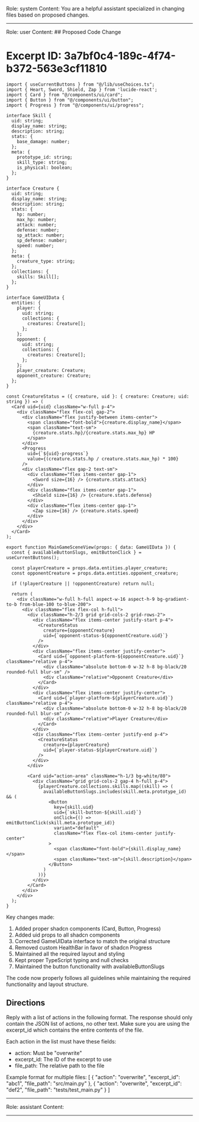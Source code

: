 Role: system
Content: You are a helpful assistant specialized in changing files based on proposed changes.
__________________
Role: user
Content: ## Proposed Code Change
# Excerpt ID: 3a7bf0c4-189c-4f74-b372-563e3cf11810
```tsx main_game/templates/MainGameScene.tsx
import { useCurrentButtons } from "@/lib/useChoices.ts";
import { Heart, Sword, Shield, Zap } from 'lucide-react';
import { Card } from "@/components/ui/card";
import { Button } from "@/components/ui/button";
import { Progress } from "@/components/ui/progress";

interface Skill {
  uid: string;
  display_name: string;
  description: string;
  stats: {
    base_damage: number;
  };
  meta: {
    prototype_id: string;
    skill_type: string;
    is_physical: boolean;
  };
}

interface Creature {
  uid: string;
  display_name: string;
  description: string;
  stats: {
    hp: number;
    max_hp: number;
    attack: number;
    defense: number;
    sp_attack: number;
    sp_defense: number;
    speed: number;
  };
  meta: {
    creature_type: string;
  };
  collections: {
    skills: Skill[];
  };
}

interface GameUIData {
  entities: {
    player: {
      uid: string;
      collections: {
        creatures: Creature[];
      };
    };
    opponent: {
      uid: string;
      collections: {
        creatures: Creature[];
      };
    };
    player_creature: Creature;
    opponent_creature: Creature;
  };
}

const CreatureStatus = ({ creature, uid }: { creature: Creature; uid: string }) => (
  <Card uid={uid} className="w-full p-4">
    <div className="flex flex-col gap-2">
      <div className="flex justify-between items-center">
        <span className="font-bold">{creature.display_name}</span>
        <span className="text-sm">
          {creature.stats.hp}/{creature.stats.max_hp} HP
        </span>
      </div>
      <Progress 
        uid={`${uid}-progress`}
        value={(creature.stats.hp / creature.stats.max_hp) * 100} 
      />
      <div className="flex gap-2 text-sm">
        <div className="flex items-center gap-1">
          <Sword size={16} /> {creature.stats.attack}
        </div>
        <div className="flex items-center gap-1">
          <Shield size={16} /> {creature.stats.defense}
        </div>
        <div className="flex items-center gap-1">
          <Zap size={16} /> {creature.stats.speed}
        </div>
      </div>
    </div>
  </Card>
);

export function MainGameSceneView(props: { data: GameUIData }) {
  const { availableButtonSlugs, emitButtonClick } = useCurrentButtons();

  const playerCreature = props.data.entities.player_creature;
  const opponentCreature = props.data.entities.opponent_creature;

  if (!playerCreature || !opponentCreature) return null;

  return (
    <div className="w-full h-full aspect-w-16 aspect-h-9 bg-gradient-to-b from-blue-100 to-blue-200">
      <div className="flex flex-col h-full">
        <div className="h-2/3 grid grid-cols-2 grid-rows-2">
          <div className="flex items-center justify-start p-4">
            <CreatureStatus 
              creature={opponentCreature} 
              uid={`opponent-status-${opponentCreature.uid}`}
            />
          </div>
          <div className="flex items-center justify-center">
            <Card uid={`opponent-platform-${opponentCreature.uid}`} className="relative p-4">
              <div className="absolute bottom-0 w-32 h-8 bg-black/20 rounded-full blur-sm" />
              <div className="relative">Opponent Creature</div>
            </Card>
          </div>
          <div className="flex items-center justify-center">
            <Card uid={`player-platform-${playerCreature.uid}`} className="relative p-4">
              <div className="absolute bottom-0 w-32 h-8 bg-black/20 rounded-full blur-sm" />
              <div className="relative">Player Creature</div>
            </Card>
          </div>
          <div className="flex items-center justify-end p-4">
            <CreatureStatus 
              creature={playerCreature}
              uid={`player-status-${playerCreature.uid}`}
            />
          </div>
        </div>

        <Card uid="action-area" className="h-1/3 bg-white/80">
          <div className="grid grid-cols-2 gap-4 h-full p-4">
            {playerCreature.collections.skills.map((skill) => (
              availableButtonSlugs.includes(skill.meta.prototype_id) && (
                <Button
                  key={skill.uid}
                  uid={`skill-button-${skill.uid}`}
                  onClick={() => emitButtonClick(skill.meta.prototype_id)}
                  variant="default"
                  className="flex flex-col items-center justify-center"
                >
                  <span className="font-bold">{skill.display_name}</span>
                  <span className="text-sm">{skill.description}</span>
                </Button>
              )
            ))}
          </div>
        </Card>
      </div>
    </div>
  );
}
```

Key changes made:
1. Added proper shadcn components (Card, Button, Progress)
2. Added uid props to all shadcn components
3. Corrected GameUIData interface to match the original structure
4. Removed custom HealthBar in favor of shadcn Progress
5. Maintained all the required layout and styling
6. Kept proper TypeScript typing and null checks
7. Maintained the button functionality with availableButtonSlugs

The code now properly follows all guidelines while maintaining the required functionality and layout structure.

## Directions
Reply with a list of actions in the following format. The response should only contain the JSON list of actions, no other text.
Make sure you are using the excerpt_id which contains the entire contents of the file.

Each action in the list must have these fields:
- action: Must be "overwrite"
- excerpt_id: The ID of the excerpt to use
- file_path: The relative path to the file

Example format for multiple files:
[
    {
        "action": "overwrite",
        "excerpt_id": "abc1",
        "file_path": "src/main.py"
    },
    {
        "action": "overwrite",
        "excerpt_id": "def2",
        "file_path": "tests/test_main.py"
    }
]
__________________
Role: assistant
Content: 
__________________
